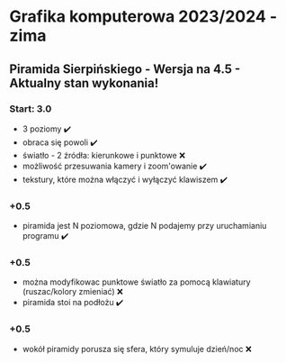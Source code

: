# Grafika komputerowa 2023/2024 - zima

## Piramida Sierpińskiego - Wersja na 4.5 - Aktualny stan wykonania!
### Start: 3.0

- 3 poziomy ✔️
- obraca się powoli ✔️
- światło - 2 źródła: kierunkowe i punktowe ❌
- możliwość przesuwania kamery i zoom'owanie ✔️
- tekstury, które można włączyć i wyłączyć klawiszem ✔️

### +0.5

- piramida jest N poziomowa, gdzie N podajemy przy uruchamianiu programu ✔️

### +0.5

- można modyfikowac punktowe światło za pomocą klawiatury (ruszac/kolory zmieniać) ❌
- piramida stoi na podłożu ✔️

### +0.5

- wokół piramidy porusza się sfera, który symuluje dzień/noc ❌
